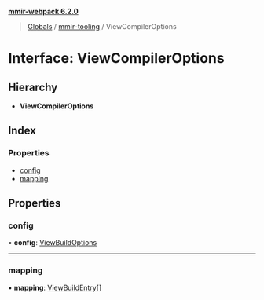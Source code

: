 **[mmir-webpack 6.2.0](../README.md)**

> [Globals](../README.md) / [mmir-tooling](../modules/mmir_tooling.md) / ViewCompilerOptions

# Interface: ViewCompilerOptions

## Hierarchy

* **ViewCompilerOptions**

## Index

### Properties

* [config](mmir_tooling.viewcompileroptions.md#config)
* [mapping](mmir_tooling.viewcompileroptions.md#mapping)

## Properties

### config

•  **config**: [ViewBuildOptions](mmir_tooling.viewbuildoptions.md)

___

### mapping

•  **mapping**: [ViewBuildEntry](mmir_tooling.viewbuildentry.md)[]
